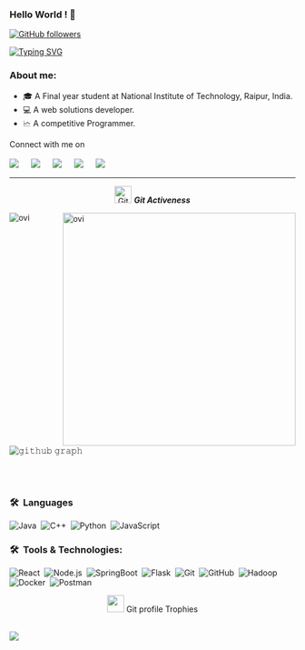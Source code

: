 ### Hello World ! 👋

[![GitHub followers](https://img.shields.io/github/followers/ashish-kumar7.svg?style=social&label=Followers)](https://github.com/ashish-kumar7?tab=followers)

[![Typing SVG](https://readme-typing-svg.herokuapp.com?font=Architects+Daughter&color=2BB9F7&size=30&lines=Hi+there,+I+am+Ashish+Kumar;A+Software+Developer;A+Competitive+Programmer)](https://git.io/typing-svg)

<h3>About me:</h3>

- 🎓 A Final year student at National Institute of Technology, Raipur, India.
- 💻 A web solutions developer.
-  🗠 A competitive Programmer.

<p>Connect with me on
<br>
<br>	
<a target="_blank" href="https://www.linkedin.com/in/ashish-7-kumar/"><img src="https://img.shields.io/badge/-LinkedIn-0077B5?style=for-the-badge&logo=Linkedin&logoColor=white"></img></a>
&emsp;
<a target="_blank" href="mailto:ashishkumar357ak@gmail.com"
><img src="https://img.shields.io/badge/-Gmail-D14836?style=for-the-badge&logo=Gmail&logoColor=white"></img></a>
&emsp;
<a target="_blank" href="https://www.instagram.com/ashishagrawal.7/"><img src="https://img.shields.io/badge/-Instagram-E4405F?style=for-the-badge&logo=Instagram&logoColor=white"></img></a>
&emsp;
<a target="_blank" href="https://leetcode.com/ash_code7/"><img src="https://img.shields.io/badge/-LeetCode-FFA116?style=for-the-badge&logo=LeetCode&logoColor=black"></img></a>
&emsp;
<a target="_blank" href="https://auth.geeksforgeeks.org/user/its_just_me/profile"><img src="https://img.shields.io/badge/-geeksforgeeks-11111?style=for-the-badge&logo=geeksforgeeks&logoColor=black"></img></a>
&emsp;

<hr>
<p align="center">
<img src="https://media.giphy.com/media/W5eoZHPpUx9sapR0eu/giphy.gif" width="30px" alt="Git"/>&nbsp;<i><b>Git Activeness</b></i></p>
 
<p><img align="left" src="https://github-readme-stats.vercel.app/api/top-langs?username=ligmitz&show_icons=true&locale=en&layout=compact&theme=gruvbox&include_all_commits=true&count_private=true" alt="ovi" /></p>
<p>
<img align="right" src="https://github-readme-stats.vercel.app/api?username=ashish-kumar7&show_icons=true&locale=en&theme=gruvbox&include_all_commits=true&count_private=true" alt="ovi" width="410" /></p>

<br>
<br>

![𝚐𝚒𝚝𝚑𝚞𝚋 𝚐𝚛𝚊𝚙𝚑](https://activity-graph.herokuapp.com/graph?username=ashish-kumar7&theme=gruvbox&hide_border=false&area=true&include_all_commits=true&count_private=true)

</p>

<br>
<br>

### 🛠 &nbsp;Languages
![Java](https://img.shields.io/badge/-Java-05122A?style=flat&logo=Java&logoColor=FFA518)&nbsp;
![C++](https://img.shields.io/badge/-C++-05122A?style=flat&logo=C%2B%2B&logoColor=00599C)&nbsp;
![Python](https://img.shields.io/badge/-Python-05122A?style=flat&logo=python)&nbsp;
![JavaScript](https://img.shields.io/badge/-JavaScript-05122A?style=flat&logo=javascript)&nbsp;

### 🛠 &nbsp;Tools & Technologies:
![React](https://img.shields.io/badge/-React-05122A?style=flat&logo=react)&nbsp;
![Node.js](https://img.shields.io/badge/-Node.js-05122A?style=flat&logo=node.js)&nbsp;
![SpringBoot](https://img.shields.io/badge/-Spring-000?&logo=SpringBoot)&nbsp;
![Flask](https://img.shields.io/badge/-Flask-05122A?style=flat&logo=flask)&nbsp;
![Git](https://img.shields.io/badge/-Git-05122A?style=flat&logo=git)&nbsp;
![GitHub](https://img.shields.io/badge/-GitHub-05122A?style=flat&logo=github)&nbsp;
![Hadoop](https://img.shields.io/badge/-Hadoop-05122A?style=flat&logo=Hadoop)&nbsp;
![Docker](https://img.shields.io/badge/-Docker-000?&logo=Docker)&nbsp;
![Postman](https://img.shields.io/badge/-Postman-000?&logo=Postman)&nbsp;

<p align="center"><img src="https://media.giphy.com/media/QaMcXSekUWx7aogAUr/giphy.gif" width="30" />&nbsp;Git profile Trophies</p><br>
<img src="https://github-profile-trophy.vercel.app/?username=ashish-kumar7&theme=gruvbox" />
<br/>

